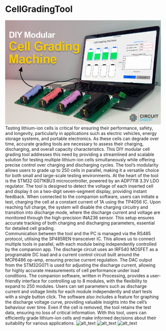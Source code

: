 # CellGradingTool
<img src="https://github.com/Circuit-Digest/CellGradingTool/blob/caf8714456140385b8a43897910f62d64bfd66fc/Images/Title%20Image.png" width="" alt="alt_text" title="image_tooltip">
<br>
Testing lithium-ion cells is critical for ensuring their performance, safety, and longevity, particularly in applications such as electric vehicles, energy storage systems, and portable electronics. As these cells can degrade over time, accurate grading tools are necessary to assess their charging, discharging, and overall capacity characteristics. This DIY modular cell grading tool addresses this need by providing a streamlined and scalable solution for testing multiple lithium-ion cells simultaneously while offering precise control over charging and discharging cycles. The tool’s modularity allows users to grade up to 250 cells in parallel, making it a versatile choice for both small and large-scale testing environments. At the heart of the tool is the STM32 G071KBU3 microcontroller, powered by an ADP7118 3.3V LDO regulator. The tool is designed to detect the voltage of each inserted cell and display it on a two-digit seven-segment display, providing instant feedback. When connected to the companion software, users can initiate a test, charging the cell at a constant current of 1A using the TP4056 IC. Upon reaching full charge, the system will disable the charging circuitry and transition into discharge mode, where the discharge current and voltage are monitored through the high-precision INA236 sensor. This setup ensures accurate tracking of both charging and discharging parameters, essential for detailed cell grading.
<br>
Communication between the tool and the PC is managed via the RS485 protocol, utilising the SP485REN transceiver IC. This allows us to connect multiple tools in parallel, with each module being independently controlled by the companion app. The discharge circuit uses an IRF540 MOSFET as a programable DC load and a current control circuit built around the MCP6486 op-amp, ensuring precise current regulation. The DAC output from the STM32G071 is used for adjusting the discharge current, allowing for highly accurate measurements of cell performance under load conditions. The companion software, written in Processing, provides a user-friendly interface for controlling up to 8 modules, with the flexibility to expand to 250 modules. Users can set parameters such as discharge current and voltage limits for each module independently and start tests with a single button click. The software also includes a feature for graphing the discharge voltage curve, providing valuable insights into the cell’s behaviour over time. Even if the cell is removed, the tool retains the test data, ensuring no loss of critical information. With this tool, users can efficiently grade lithium-ion cells and make informed decisions about their suitability for various applications.
<img src="https://github.com/jobitjoseph/CellGradingTool/blob/81d42b987690ba5c8a1603dc29dffd6d562c6ca3/Images/CellGrading_PCB_Bottom.png" width="" alt="alt_text" title="image_tooltip">
<img src="https://github.com/jobitjoseph/CellGradingTool/blob/81d42b987690ba5c8a1603dc29dffd6d562c6ca3/Images/CellGrading_PCB_TOP.png" width="" alt="alt_text" title="image_tooltip">
<img src="https://github.com/jobitjoseph/CellGradingTool/blob/81d42b987690ba5c8a1603dc29dffd6d562c6ca3/Images/CellGradingControlApp.png" width="" alt="alt_text" title="image_tooltip">
